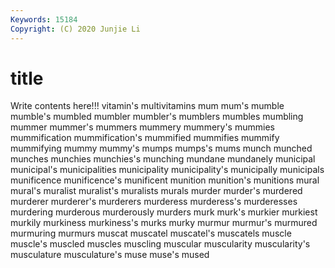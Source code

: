 ```yaml
---
Keywords: 15184
Copyright: (C) 2020 Junjie Li
---
```


# title

Write contents here!!!
vitamin's 
multivitamins 
mum 
mum's
mumble 
mumble's 
mumbled 
mumbler 
mumbler's 
mumblers 
mumbles 
mumbling 
mummer 
mummer's
mummers 
mummery 
mummery's 
mummies 
mummification 
mummification's 
mummified 
mummifies 
mummify 
mummifying
mummy 
mummy's 
mumps 
mumps's 
mums 
munch 
munched 
munches 
munchies 
munchies's
munching 
mundane 
mundanely 
municipal 
municipal's 
municipalities 
municipality 
municipality's 
municipally 
municipals
munificence 
munificence's 
munificent 
munition 
munition's 
munitions 
mural 
mural's 
muralist 
muralist's
muralists 
murals 
murder 
murder's 
murdered 
murderer 
murderer's 
murderers 
murderess 
murderess's
murderesses 
murdering 
murderous 
murderously 
murders 
murk 
murk's 
murkier 
murkiest 
murkily
murkiness 
murkiness's 
murks 
murky 
murmur 
murmur's 
murmured 
murmuring 
murmurs 
muscat
muscatel 
muscatel's 
muscatels 
muscle 
muscle's 
muscled 
muscles 
muscling 
muscular 
muscularity
muscularity's 
musculature 
musculature's 
muse 
muse's 
mused 
